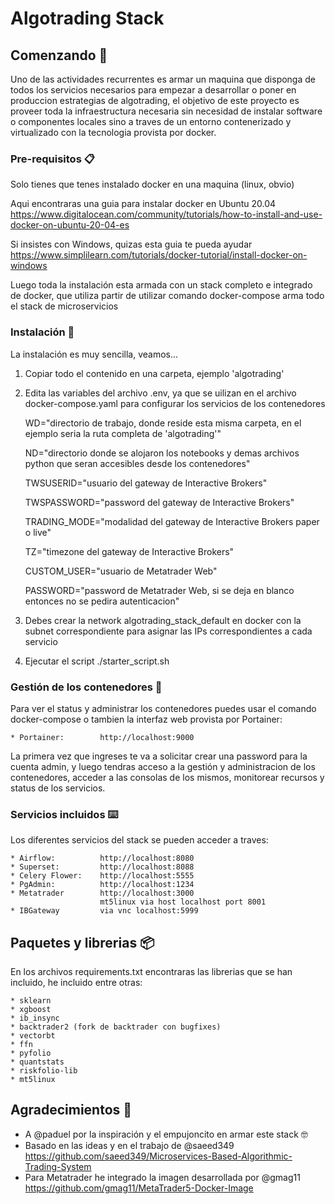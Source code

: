 # Algotrading Stack


## Comenzando 🚀

Uno de las actividades recurrentes es armar un maquina que disponga de todos los servicios necesarios para empezar a desarrollar o poner en produccion estrategias de algotrading, el objetivo de este proyecto es proveer toda la infraestructura necesaria sin necesidad de instalar software o componentes locales sino a traves de un entorno contenerizado y virtualizado con la tecnologia provista por docker.

### Pre-requisitos 📋

Solo tienes que tenes instalado docker en una maquina (linux, obvio)

Aqui encontraras una guia para instalar docker en Ubuntu 20.04
https://www.digitalocean.com/community/tutorials/how-to-install-and-use-docker-on-ubuntu-20-04-es

Si insistes con Windows, quizas esta guia te pueda ayudar
https://www.simplilearn.com/tutorials/docker-tutorial/install-docker-on-windows

Luego toda la instalación esta armada con un stack completo e integrado de docker, que utiliza partir de utilizar comando docker-compose arma todo el stack de microservicios

### Instalación 🔧

La instalación es muy sencilla, veamos...

1) Copiar todo el contenido en una carpeta, ejemplo 'algotrading'

2) Edita las variables del archivo .env, ya que se uilizan en el archivo docker-compose.yaml para configurar los servicios de los contenedores

    WD="directorio de trabajo, donde reside esta misma carpeta, en el ejemplo seria la ruta completa de 'algotrading'"
    
    ND="directorio donde se alojaron los notebooks y demas archivos python que seran accesibles desde los contenedores"

    TWSUSERID="usuario del gateway de Interactive Brokers"
    
    TWSPASSWORD="password del gateway de Interactive Brokers"
    
    TRADING_MODE="modalidad del gateway de Interactive Brokers paper o live"

    TZ="timezone del gateway de Interactive Brokers"

    CUSTOM_USER="usuario de Metatrader Web"

    PASSWORD="password de Metatrader Web, si se deja en blanco entonces no se pedira autenticacion"

3) Debes crear la network algotrading_stack_default en docker con la subnet correspondiente para asignar las IPs correspondientes a cada servicio

4) Ejecutar el script
./starter_script.sh

### Gestión de los contenedores 🔩

Para ver el status y administrar los contenedores puedes usar el comando docker-compose o tambien la interfaz web provista por Portainer:

    * Portainer:        http://localhost:9000

La primera vez que ingreses te va a solicitar crear una password para la cuenta admin, y luego tendras acceso a la gestión y administracion de los contenedores, acceder a las consolas de los mismos, monitorear recursos y status de los servicios.

### Servicios incluidos ⌨️

Los diferentes servicios del stack se pueden acceder a traves:

    * Airflow:          http://localhost:8080
    * Superset:         http://localhost:8088
    * Celery Flower:    http://localhost:5555
    * PgAdmin:          http://localhost:1234
    * Metatrader        http://localhost:3000 
                        mt5linux via host localhost port 8001
    * IBGateway         via vnc localhost:5999

## Paquetes y librerias 📦

En los archivos requirements.txt encontraras las librerias que se han incluido, he incluido entre otras:

    * sklearn
    * xgboost
    * ib_insync
    * backtrader2 (fork de backtrader con bugfixes)
    * vectorbt
    * ffn
    * pyfolio
    * quantstats
    * riskfolio-lib
    * mt5linux

## Agradecimientos 📢

* A @paduel por la inspiración y el empujoncito en armar este stack 🤓
* Basado en las ideas y en el trabajo de @saeed349 
https://github.com/saeed349/Microservices-Based-Algorithmic-Trading-System
* Para Metatrader he integrado la imagen desarrollada por @gmag11
https://github.com/gmag11/MetaTrader5-Docker-Image



